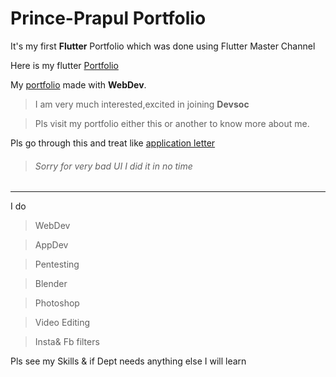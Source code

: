 # Prince-Prapul Portfolio
It's my first **Flutter** Portfolio which was done using Flutter Master Channel

Here is my flutter [Portfolio](https://prince-prapul.github.io/#)

My [portfolio](prapul.netlify.app) made with **WebDev**.

>I am very much interested,excited in joining **Devsoc**

>Pls visit my portfolio either this or another to know more about me.

Pls go through this and treat like [application letter](https://prince-prapul.github.io/DevSoc-Induction/)

>###### Sorry for very bad UI I did it in no time 

********
I do

>WebDev

>AppDev

>Pentesting

>Blender

>

>Photoshop

>Video Editing 

>Insta& Fb filters

Pls see my Skills & if Dept needs anything else I will learn 
